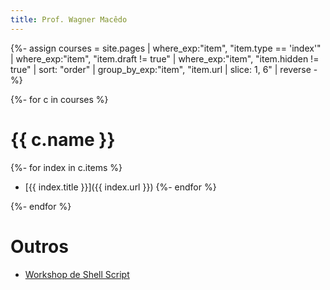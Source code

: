 ```yaml
---
title: Prof. Wagner Macêdo
---
```


{%- assign courses = site.pages
        | where_exp:"item", "item.type == 'index'"
        | where_exp:"item", "item.draft != true"
        | where_exp:"item", "item.hidden != true"
        | sort: "order"
        | group_by_exp:"item", "item.url | slice: 1, 6"
        | reverse -%}

{%- for c in courses %}

# {{ c.name }}

{%- for index in c.items %}
- [{{ index.title }}]({{ index.url }})
{%- endfor %}

{%- endfor %}

# Outros

- [Workshop de Shell Script](workshop-shell/)
